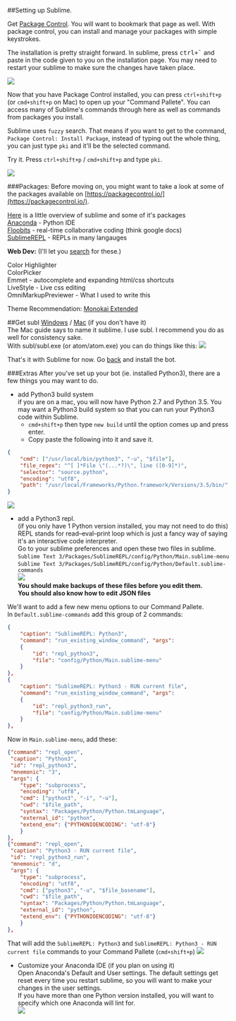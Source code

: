 ##Setting up Sublime.

Get [Package Control](https://packagecontrol.io/). You will want to bookmark that page as well. With package control, you can install and manage your packages with simple keystrokes.

The installation is pretty straight forward. In sublime, press <kbd>ctrl+`</kbd> and paste in the code given to you on the installation page. You may need to restart your sublime to make sure the changes have taken place.

![](https://cdn.discordapp.com/attachments/206277423120121857/220051241806331904/pck_ctrl.gif)

Now that you have Package Control installed, you can press `ctrl+shift+p` (or `cmd+shift+p` on Mac) to open up your "Command Pallete". You can access many of Sublime's commands through here as well as commands from packages you install.

Sublime uses `fuzzy` search. That means if you want to get to the command, `Package Control: Install Package`, instead of typing out the whole thing, you can just type `pki` and it'll be the selected command.

Try it. Press `ctrl+shift+p` / `cmd+shift+p` and type `pki`.

![](https://cdn.discordapp.com/attachments/206277423120121857/220060441475416064/pci.gif)


###Packages:
Before moving on, you might want to take a look at some of the packages available on [https://packagecontrol.io/](https://packagecontrol.io/).  

[Here](https://scotch.io/bar-talk/best-of-sublime-text-3-features-plugins-and-settings) is a little overview of sublime and some of it's packages  
[Anaconda](https://packagecontrol.io/packages/Anaconda) - Python IDE  
[Floobits](https://packagecontrol.io/packages/Floobits) - real-time collaborative coding (think google docs)  
[SublimeREPL](https://packagecontrol.io/packages/SublimeREPL) - REPLs in many langauges


**Web Dev:** (I'll let you [search](https://packagecontrol.io/) for these.)

Color Highlighter  
ColorPicker  
Emmet - autocomplete and expanding html/css shortcuts  
LiveStyle - Live css editing  
OmniMarkupPreviewer - What I used to write this

Theme Recommendation: [Monokai Extended](https://packagecontrol.io/packages/Monokai%20Extended)


##Get subl
[Windows](https://scotch.io/tutorials/open-sublime-text-from-the-command-line-using-subl-exe-windows) / [Mac](http://olivierlacan.com/posts/launch-sublime-text-3-from-the-command-line/) (if you don't have it)  
The Mac guide says to name it sublime. I use subl. I recommend you do as well for consistency sake.  
With subl/subl.exe (or atom/atom.exe) you can do things like this:
![](https://cdn.discordapp.com/attachments/206326891752325122/220075883094999051/subl.gif)

That's it with Sublime for now. Go [back](README.md) and install the bot.


###Extras
After you've set up your bot (ie. installed Python3), there are a few things you may want to do.

* add Python3 build system  
if you are on a mac, you will now have Python 2.7 and Python 3.5. You may want a Python3 build system so that you can run your Python3 code within Sublime.  
	* `cmd+shift+p` then type `new build` until the option comes up and press enter. 
	* Copy paste the following into it and save it.
```json
{
    "cmd": ["/usr/local/bin/python3", "-u", "$file"],
    "file_regex": "^[ ]*File \"(...*?)\", line ([0-9]*)",
    "selector": "source.python",
    "encoding": "utf8",
    "path": "/usr/local/Frameworks/Python.framework/Versions/3.5/bin/"
}

```  
![](https://cdn.discordapp.com/attachments/206326891752325122/220100066994552834/build.gif)


* add a Python3 repl.  
(if you only have 1 Python version installed, you may not need to do this)  
REPL stands for read–eval–print loop which is just a fancy way of saying it's an interactive code interpreter.  
Go to your sublime preferences and open these two files in sublime.  
`Sublime Text 3/Packages/SublimeREPL/config/Python/Main.sublime-menu`  
`Sublime Text 3/Packages/SublimeREPL/config/Python/Default.sublime-commands`  
![](https://cdn.discordapp.com/attachments/206326891752325122/220109129652371456/sublrepla.gif)  
**You should make backups of these files before you edit them.**  
**You should also know how to edit JSON files**  

We'll want to add a few new menu options to our Command Pallete.  
	In `Default.sublime-commands` add this group of 2 commands:
```json
{
    "caption": "SublimeREPL: Python3",
    "command": "run_existing_window_command", "args":
    {
        "id": "repl_python3",
        "file": "config/Python/Main.sublime-menu"
    }
},
{
    "caption": "SublimeREPL: Python3 - RUN current file",
    "command": "run_existing_window_command", "args":
    {
        "id": "repl_python3_run",
        "file": "config/Python/Main.sublime-menu"
    }
},
```
Now in `Main.sublime-menu`, add these:  
```json
{"command": "repl_open",
 "caption": "Python3",
 "id": "repl_python3",
 "mnemonic": "3",
 "args": {
    "type": "subprocess",
    "encoding": "utf8",
    "cmd": ["python3", "-i", "-u"],
    "cwd": "$file_path",
    "syntax": "Packages/Python/Python.tmLanguage",
    "external_id": "python",
    "extend_env": {"PYTHONIOENCODING": "utf-8"}
    }
},
{"command": "repl_open",
 "caption": "Python3 - RUN current file",
 "id": "repl_python3_run",
 "mnemonic": "d",
 "args": {
    "type": "subprocess",
    "encoding": "utf8",
    "cmd": ["python3", "-u", "$file_basename"],
    "cwd": "$file_path",
    "syntax": "Packages/Python/Python.tmLanguage",
    "external_id": "python",
    "extend_env": {"PYTHONIOENCODING": "utf-8"}
    }
},
```
That will add the `SublimeREPL: Python3` and `SublimeREPL: Python3 - RUN current file` commands to your Command Pallete (`cmd+shift+p`)
![](https://cdn.discordapp.com/attachments/206326891752325122/220116976922656768/sublreplb.gif)

* Customize your Anaconda IDE (if you plan on using it)  
Open Anaconda's Default and User settings. The default settings get reset every time you restart sublime, so you will want to make your changes in the user settings.  
If you have more than one Python version installed, you will want to specify which one Anaconda will lint for.  
![](https://cdn.discordapp.com/attachments/206326891752325122/220336067147071488/anaconda.gif)

